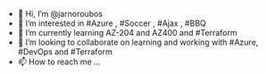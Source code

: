 - 👋 Hi, I’m @jarnoroubos
- 👀 I’m interested in #Azure , #Soccer , #Ajax , #BBQ
- 🌱 I’m currently learning AZ-204 and AZ400 and #Terraform
- 💞️ I’m looking to collaborate on learning and working with #Azure, #DevOps and #Terraform
- 📫 How to reach me ...

<!---
jarnoroubos/jarnoroubos is a ✨ special ✨ repository because its `README.md` (this file) appears on your GitHub profile.
You can click the Preview link to take a look at your changes.
--->

